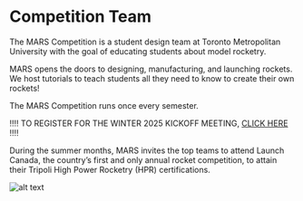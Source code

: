 # Competition Team

The MARS Competition is a student design team at Toronto Metropolitan University with the goal of educating students about model rocketry.

MARS opens the doors to designing, manufacturing, and launching rockets. We host tutorials to teach students all they need to know to create their own rockets!

The MARS Competition runs once every semester.

‼️‼️ TO REGISTER FOR THE WINTER 2025 KICKOFF MEETING, [CLICK HERE] ‼️‼️

During the summer months, MARS invites the top teams to attend Launch Canada, the country’s first and only annual rocket competition, to attain their Tripoli High Power Rocketry (HPR) certifications.

![alt text](gallery/1.png)


[CLICK HERE]: https://www.eventbrite.com/e/mars-w2025-kickoff-meeting-tickets-1134725527599?aff=oddtdtcreator&fbclid=PAZXh0bgNhZW0CMTEAAaZlyuoFtH7Gh3-64YLWKAAaAkD2UqPP-24BPVRP0Z0e2QmWTjr_5sP4kqY_aem_k8RwNawZ8rXbmGoWLOWrvQ